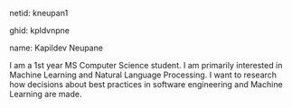 netid: kneupan1

ghid: kpldvnpne

name: Kapildev Neupane

I am a 1st year MS Computer Science student. I am primarily interested in Machine Learning and Natural Language Processing. I want to research how decisions about best practices in software engineering and Machine Learning are made.
